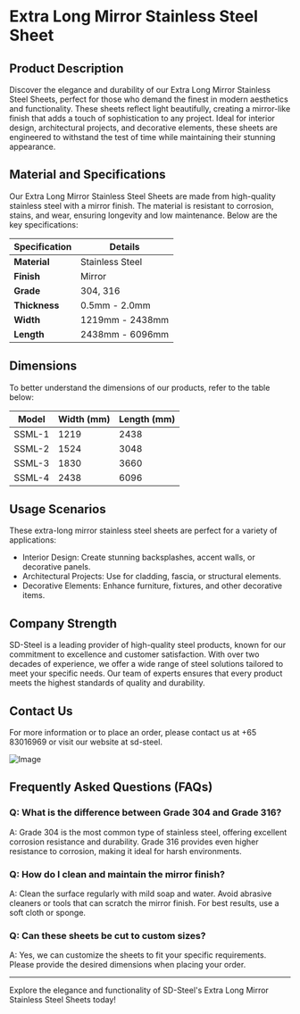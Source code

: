 # Extra Long Mirror Stainless Steel Sheet

## Product Description
Discover the elegance and durability of our Extra Long Mirror Stainless Steel Sheets, perfect for those who demand the finest in modern aesthetics and functionality. These sheets reflect light beautifully, creating a mirror-like finish that adds a touch of sophistication to any project. Ideal for interior design, architectural projects, and decorative elements, these sheets are engineered to withstand the test of time while maintaining their stunning appearance.

## Material and Specifications
Our Extra Long Mirror Stainless Steel Sheets are made from high-quality stainless steel with a mirror finish. The material is resistant to corrosion, stains, and wear, ensuring longevity and low maintenance. Below are the key specifications:

| **Specification** | **Details** |
|-------------------|-------------|
| **Material**      | Stainless Steel |
| **Finish**        | Mirror |
| **Grade**         | 304, 316 |
| **Thickness**     | 0.5mm - 2.0mm |
| **Width**         | 1219mm - 2438mm |
| **Length**        | 2438mm - 6096mm |

## Dimensions
To better understand the dimensions of our products, refer to the table below:

| **Model** | **Width (mm)** | **Length (mm)** |
|-----------|----------------|-----------------|
| SSML-1    | 1219           | 2438            |
| SSML-2    | 1524           | 3048            |
| SSML-3    | 1830           | 3660            |
| SSML-4    | 2438           | 6096            |

## Usage Scenarios
These extra-long mirror stainless steel sheets are perfect for a variety of applications:
- Interior Design: Create stunning backsplashes, accent walls, or decorative panels.
- Architectural Projects: Use for cladding, fascia, or structural elements.
- Decorative Elements: Enhance furniture, fixtures, and other decorative items.

## Company Strength
SD-Steel is a leading provider of high-quality steel products, known for our commitment to excellence and customer satisfaction. With over two decades of experience, we offer a wide range of steel solutions tailored to meet your specific needs. Our team of experts ensures that every product meets the highest standards of quality and durability.

## Contact Us
For more information or to place an order, please contact us at +65 83016969 or visit our website at  sd-steel.

![Image](https://github.com/user-attachments/assets/2567258e-e124-4816-932d-1809bd27ef0b)

## Frequently Asked Questions (FAQs)
### Q: What is the difference between Grade 304 and Grade 316?
A: Grade 304 is the most common type of stainless steel, offering excellent corrosion resistance and durability. Grade 316 provides even higher resistance to corrosion, making it ideal for harsh environments.

### Q: How do I clean and maintain the mirror finish?
A: Clean the surface regularly with mild soap and water. Avoid abrasive cleaners or tools that can scratch the mirror finish. For best results, use a soft cloth or sponge.

### Q: Can these sheets be cut to custom sizes?
A: Yes, we can customize the sheets to fit your specific requirements. Please provide the desired dimensions when placing your order.

---

Explore the elegance and functionality of SD-Steel's Extra Long Mirror Stainless Steel Sheets today!